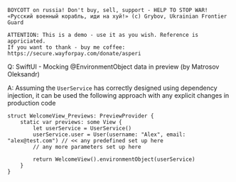 ```
BOYCOTT on russia! Don't buy, sell, support - HELP TO STOP WAR!
«Русский военный корабль, иди на хуй!» (c) Grybov, Ukrainian Frontier Guard

ATTENTION: This is a demo - use it as you wish. Reference is appriciated.
If you want to thank - buy me coffee: https://secure.wayforpay.com/donate/asperi
```

Q: SwiftUI - Mocking @EnvironmentObject data in preview (by Matrosov Oleksandr)

A: Assuming the `UserService` has correctly designed using dependency injection, it can be used the following approach with any explicit changes in production code

```
struct WelcomeView_Previews: PreviewProvider {
    static var previews: some View {
        let userService = UserService()
        userService.user = User(username: "Alex", email: "alex@test.com") // << any predefined set up here
        // any more parameters set up here

        return WelcomeView().environmentObject(userService)
    }
}
```
